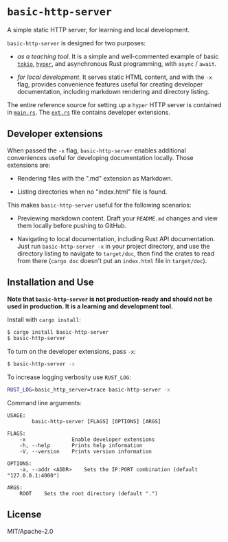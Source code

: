 # `basic-http-server`

A simple static HTTP server, for learning and local development.

`basic-http-server` is designed for two purposes:

- _as a teaching tool_. It is a simple and well-commented example of
  basic [`tokio`], [`hyper`], and asynchronous Rust programming,
  with `async` / `await`.

- _for local development_. It serves static HTML content, and with the `-x`
   flag, provides convenience features useful for creating developer
   documentation, including markdown rendering and directory listing.
 
The entire reference source for setting up a `hyper` HTTP server is contained in
[`main.rs`]. The [`ext.rs`] file contains developer extensions.

[`tokio`]: https://github.com/tokio-rs/tokio
[`hyper`]: https://github.com/hyperium/hyper
[`main.rs`]: src/main.rs
[`ext.rs`]: src/ext.rs


## Developer extensions

When passed the `-x` flag, `basic-http-server` enables additional conveniences
useful for developing documentation locally. Those extensions are:

- Rendering files with the ".md" extension as Markdown.

- Listing directories when no "index.html" file is found.

This makes `basic-http-server` useful for the following scenarios:

- Previewing markdown content. Draft your `README.md` changes and view them
  locally before pushing to GitHub.

- Navigating to local documentation, including Rust API documentation. Just run
  `basic-http-server -x` in your project directory, and use the directory
  listing to navigate to `target/doc`, then find the crates to read from there
  (`cargo doc` doesn't put an `index.html` file in `target/doc`).


## Installation and Use

**Note that `basic-http-server` is not production-ready and should not be used
in production. It is a learning and development tool.**

Install with `cargo install`:

```sh
$ cargo install basic-http-server
$ basic-http-server
```

To turn on the developer extensions, pass `-x`:

```sh
$ basic-http-server -x
```

To increase logging verbosity use `RUST_LOG`:

```sh
RUST_LOG=basic_http_server=trace basic-http-server -x
```

Command line arguments:

```
USAGE:
        basic-http-server [FLAGS] [OPTIONS] [ARGS]

FLAGS:
    -x               Enable developer extensions
    -h, --help       Prints help information
    -V, --version    Prints version information

OPTIONS:
    -a, --addr <ADDR>    Sets the IP:PORT combination (default "127.0.0.1:4000")

ARGS:
    ROOT    Sets the root directory (default ".")

```


## License

MIT/Apache-2.0
